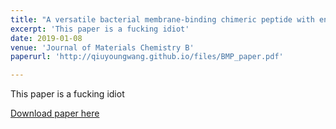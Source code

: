 ```yaml
---
title: "A versatile bacterial membrane-binding chimeric peptide with enhanced photodynamic antimicrobial activity"
excerpt: 'This paper is a fucking idiot'
date: 2019-01-08
venue: 'Journal of Materials Chemistry B'
paperurl: 'http://qiuyoungwang.github.io/files/BMP_paper.pdf'

---
```

This paper is a fucking idiot

[Download paper here](http://qiuyoungwang.github.io/files/BMP_paper.pdf)


